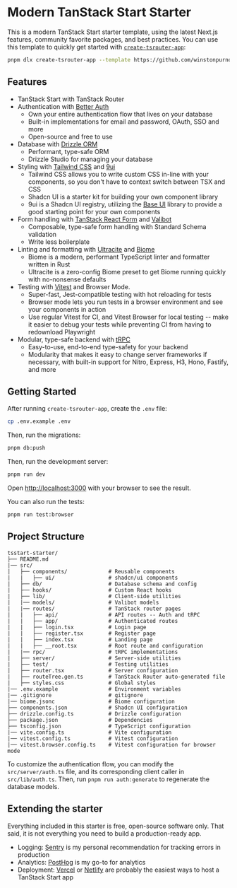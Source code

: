 # Modern TanStack Start Starter

This is a modern TanStack Start starter template, using the latest Next.js features, community favorite packages, and best practices.
You can use this template to quickly get started with [`create-tsrouter-app`](https://github.com/TanStack/create-tsrouter-app):

```bash
pnpm dlx create-tsrouter-app --template https://github.com/winstonpurnomo/tsstart-starter
```

## Features

- TanStack Start with TanStack Router
- Authentication with [Better Auth](https://better-auth.com)
  - Own your entire authentication flow that lives on your database
  - Built-in implementations for email and password, OAuth, SSO and more
  - Open-source and free to use
- Database with [Drizzle ORM](https://orm.drizzle.team)
  - Performant, type-safe ORM
  - Drizzle Studio for managing your database
- Styling with [Tailwind CSS](https://tailwindcss.com) and [9ui](https://9ui.dev)
  - Tailwind CSS allows you to write custom CSS in-line with your components, so you don't have to context switch between TSX and CSS
  - Shadcn UI is a starter kit for building your own component library
  - 9ui is a Shadcn UI registry, utilizing the [Base UI](https://base-ui.com) library to provide a good starting point for your own components
- Form handling with [TanStack React Form](https://tanstack.com/form) and [Valibot](https://valibot.dev)
  - Composable, type-safe form handling with Standard Schema validation
  - Write less boilerplate
- Linting and formatting with [Ultracite](https://ultracite.ai) and [Biome](https://biome.dev)
  - Biome is a modern, performant TypeScript linter and formatter written in Rust
  - Ultracite is a zero-config Biome preset to get Biome running quickly with no-nonsense defaults
- Testing with [Vitest](https://vitest.dev) and Browser Mode.
  - Super-fast, Jest-compatible testing with hot reloading for tests
  - Browser mode lets you run tests in a browser environment and see your components in action
  - Use regular Vitest for CI, and Vitest Browser for local testing -- make it easier to debug your tests while preventing CI from having to redownload Playwright
- Modular, type-safe backend with [tRPC](https://trpc.io)
  - Easy-to-use, end-to-end type-safety for your backend
  - Modularity that makes it easy to change server frameworks if necessary, with built-in support for Nitro, Express, H3, Hono, Fastify, and more

## Getting Started

After running `create-tsrouter-app`, create the `.env` file:

```bash
cp .env.example .env
```

Then, run the migrations:

```bash
pnpm db:push
```

Then, run the development server:

```bash
pnpm run dev
```

Open [http://localhost:3000](http://localhost:3000) with your browser to see the result.

You can also run the tests:

```bash
pnpm run test:browser
```

## Project Structure

```
tsstart-starter/
├── README.md
|── src/
|   ├── components/             # Reusable components
|   |   ├── ui/                 # shadcn/ui components
|   ├── db/                     # Database schema and config
|   ├── hooks/                  # Custom React hooks
|   ├── lib/                    # Client-side utilities
|   |── models/                 # Valibot models
|   |── routes/                 # TanStack router pages
|   |   ├── api/                # API routes -- Auth and tRPC
|   |   ├── app/                # Authenticated routes
|   |   ├── login.tsx           # Login page
|   |   ├── register.tsx        # Register page
|   |   ├── index.tsx           # Landing page
|   |   ├── __root.tsx          # Root route and configuration
|   |── rpc/                    # tRPC implementations
|   ├── server/                 # Server-side utilities
|   ├── test/                   # Testing utilities
|   ├── router.tsx              # Server configuration
|   ├── routeTree.gen.ts        # TanStack Router auto-generated file
|   ├── styles.css              # Global styles
|── .env.example                # Environment variables
|── .gitignore                  # gitignore
|── biome.jsonc                 # Biome configuration
├── components.json             # Shadcn UI configuration
├── drizzle.config.ts           # Drizzle configuration
├── package.json                # Dependencies
├── tsconfig.json               # TypeScript configuration
|── vite.config.ts              # Vite configuration
|── vitest.config.ts            # Vitest configuration
|── vitest.browser.config.ts    # Vitest configuration for browser mode
```

To customize the authentication flow, you can modify the `src/server/auth.ts` file, and its corresponding client caller in `src/lib/auth.ts`. Then, run `pnpm run auth:generate` to regenerate the database models.

## Extending the starter

Everything included in this starter is free, open-source software only. That said, it is not everything you need to build a production-ready app.

- Logging: [Sentry](https://sentry.io) is my personal recommendation for tracking errors in production
- Analytics: [PostHog](https://posthog.com) is my go-to for analytics
- Deployment: [Vercel](https://vercel.com) or [Netlify](https://netlify.com) are probably the easiest ways to host a TanStack Start app

